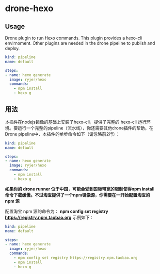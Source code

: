 # drone-hexo

## Usage

Drone plugin to run Hexo commands.
This plugin provides a hexo-cli envirnoment. Other plugins are needed in the drone pipeline to publish and deploy.

```yaml
kind: pipeline
name: default

steps:
- name: hexo generate
  image: ryjer/hexo
  commands:
    - npm install
    - hexo g
```

## 用法

本插件在nodejs镜像的基础上安装了hexo-cli，提供了完整的 hexo-cli 运行环境。要运行一个完整的pipeline（流水线），你还需要其他drone插件的帮助。在 Drone pipeline中，本插件的单步命令如下（请忽略前2行）：

``` yaml
kind: pipeline
name: default

steps:
- name: hexo generate
  image: ryjer/hexo
  commands:
    - npm install
    - hexo g
```
**如果你的 drone runner 位于中国，可能会受到国际带宽的限制使得npm install命令下载缓慢。不过淘宝提供了一个npm镜像源，你需要在一开始配置淘宝的 npm 源**

配置淘宝 npm 源的命令为： **npm config set registry https://registry.npm.taobao.org** 示例如下：

``` yaml
kind: pipeline
name: default

steps:
- name: hexo generate
  image: ryjer/hexo
  commands:
    - npm config set registry https://registry.npm.taobao.org
    - npm install
    - hexo g
```
